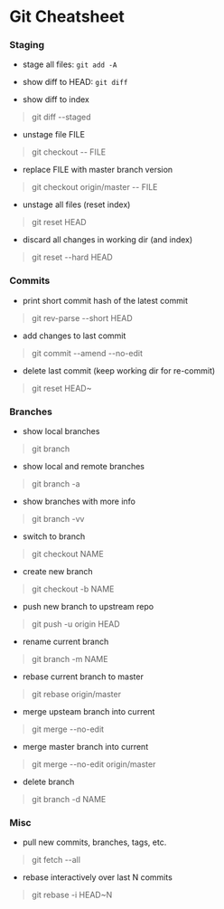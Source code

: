 # Git Cheatsheet

### Staging

- stage all files: `git add -A`

- show diff to HEAD: `git diff`

- show diff to index
> git diff --staged

- unstage file FILE
> git checkout -- FILE

- replace FILE with master branch version
> git checkout origin/master -- FILE

- unstage all files (reset index)
> git reset HEAD

- discard all changes in working dir (and index)
> git reset --hard HEAD


### Commits

- print short commit hash of the latest commit
> git rev-parse --short HEAD

- add changes to last commit
> git commit --amend --no-edit

- delete last commit (keep working dir for re-commit)
> git reset HEAD~


### Branches

- show local branches
> git branch

- show local and remote branches
> git branch -a

- show branches with more info
> git branch -vv

- switch to branch
> git checkout NAME

- create new branch
> git checkout -b NAME

- push new branch to upstream repo
> git push -u origin HEAD

- rename current branch
> git branch -m NAME

- rebase current branch to master
> git rebase origin/master

- merge upsteam branch into current
> git merge --no-edit

- merge master branch into current
> git merge --no-edit origin/master

- delete branch
> git branch -d NAME


### Misc

- pull new commits, branches, tags, etc.
> git fetch --all

- rebase interactively over last N commits
> git rebase -i HEAD~N

